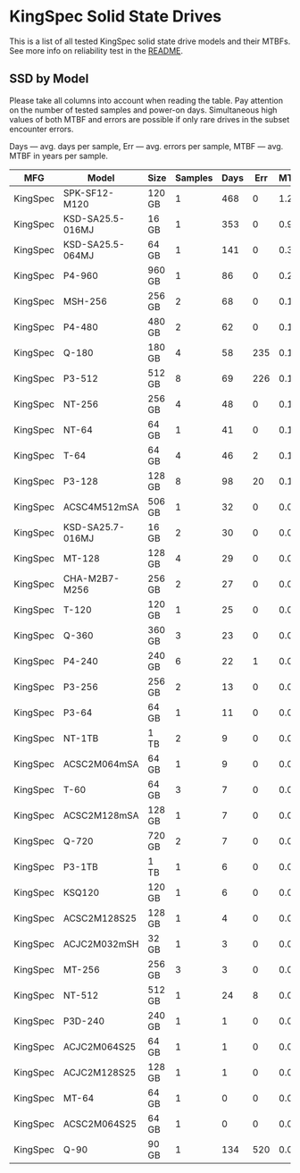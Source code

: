 KingSpec Solid State Drives
===========================

This is a list of all tested KingSpec solid state drive models and their MTBFs. See
more info on reliability test in the [README](https://github.com/linuxhw/SMART).

SSD by Model
------------

Please take all columns into account when reading the table. Pay attention on the
number of tested samples and power-on days. Simultaneous high values of both MTBF
and errors are possible if only rare drives in the subset encounter errors.

Days   — avg. days per sample,
Err    — avg. errors per sample,
MTBF   — avg. MTBF in years per sample.

| MFG       | Model              | Size   | Samples | Days  | Err   | MTBF   |
|-----------|--------------------|--------|---------|-------|-------|--------|
| KingSpec  | SPK-SF12-M120      | 120 GB | 1       | 468   | 0     | 1.28   |
| KingSpec  | KSD-SA25.5-016MJ   | 16 GB  | 1       | 353   | 0     | 0.97   |
| KingSpec  | KSD-SA25.5-064MJ   | 64 GB  | 1       | 141   | 0     | 0.39   |
| KingSpec  | P4-960             | 960 GB | 1       | 86    | 0     | 0.24   |
| KingSpec  | MSH-256            | 256 GB | 2       | 68    | 0     | 0.19   |
| KingSpec  | P4-480             | 480 GB | 2       | 62    | 0     | 0.17   |
| KingSpec  | Q-180              | 180 GB | 4       | 58    | 235   | 0.14   |
| KingSpec  | P3-512             | 512 GB | 8       | 69    | 226   | 0.13   |
| KingSpec  | NT-256             | 256 GB | 4       | 48    | 0     | 0.13   |
| KingSpec  | NT-64              | 64 GB  | 1       | 41    | 0     | 0.11   |
| KingSpec  | T-64               | 64 GB  | 4       | 46    | 2     | 0.10   |
| KingSpec  | P3-128             | 128 GB | 8       | 98    | 20    | 0.10   |
| KingSpec  | ACSC4M512mSA       | 506 GB | 1       | 32    | 0     | 0.09   |
| KingSpec  | KSD-SA25.7-016MJ   | 16 GB  | 2       | 30    | 0     | 0.08   |
| KingSpec  | MT-128             | 128 GB | 4       | 29    | 0     | 0.08   |
| KingSpec  | CHA-M2B7-M256      | 256 GB | 2       | 27    | 0     | 0.07   |
| KingSpec  | T-120              | 120 GB | 1       | 25    | 0     | 0.07   |
| KingSpec  | Q-360              | 360 GB | 3       | 23    | 0     | 0.07   |
| KingSpec  | P4-240             | 240 GB | 6       | 22    | 1     | 0.05   |
| KingSpec  | P3-256             | 256 GB | 2       | 13    | 0     | 0.04   |
| KingSpec  | P3-64              | 64 GB  | 1       | 11    | 0     | 0.03   |
| KingSpec  | NT-1TB             | 1 TB   | 2       | 9     | 0     | 0.03   |
| KingSpec  | ACSC2M064mSA       | 64 GB  | 1       | 9     | 0     | 0.03   |
| KingSpec  | T-60               | 64 GB  | 3       | 7     | 0     | 0.02   |
| KingSpec  | ACSC2M128mSA       | 128 GB | 1       | 7     | 0     | 0.02   |
| KingSpec  | Q-720              | 720 GB | 2       | 7     | 0     | 0.02   |
| KingSpec  | P3-1TB             | 1 TB   | 1       | 6     | 0     | 0.02   |
| KingSpec  | KSQ120             | 120 GB | 1       | 6     | 0     | 0.02   |
| KingSpec  | ACSC2M128S25       | 128 GB | 1       | 4     | 0     | 0.01   |
| KingSpec  | ACJC2M032mSH       | 32 GB  | 1       | 3     | 0     | 0.01   |
| KingSpec  | MT-256             | 256 GB | 3       | 3     | 0     | 0.01   |
| KingSpec  | NT-512             | 512 GB | 1       | 24    | 8     | 0.01   |
| KingSpec  | P3D-240            | 240 GB | 1       | 1     | 0     | 0.01   |
| KingSpec  | ACJC2M064S25       | 64 GB  | 1       | 1     | 0     | 0.00   |
| KingSpec  | ACJC2M128S25       | 128 GB | 1       | 1     | 0     | 0.00   |
| KingSpec  | MT-64              | 64 GB  | 1       | 0     | 0     | 0.00   |
| KingSpec  | ACSC2M064S25       | 64 GB  | 1       | 0     | 0     | 0.00   |
| KingSpec  | Q-90               | 90 GB  | 1       | 134   | 520   | 0.00   |
